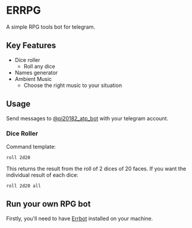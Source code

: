 # ERRPG

A simple RPG tools bot for telegram.

## Key Features

* Dice roller
  - Roll any dice
* Names generator
* Ambient Music
  - Choose the right music to your situation
  
## Usage

Send messages to [@pi20182_atp_bot](https://t.me/pi20182_atp_bot) with your telegram account.

### Dice Roller

Command template:
```
roll 2d20
```
This returns the result from the roll of 2 dices of 20 faces. If you want the individual result of each dice:

```
roll 2d20 all
```

## Run your own RPG bot

Firstly, you'll need to have [Errbot](http://errbot.io/en/latest/user_guide/setup.html) installed on your machine.
